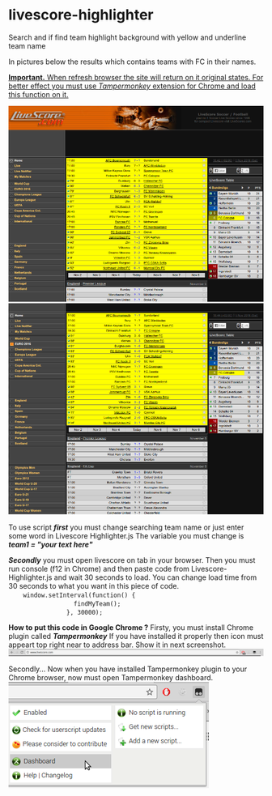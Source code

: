 # livescore-highlighter
Search and if find team highlight background with yellow and underline team name


<p>In pictures below the results which contains teams with FC in their names.</p>

<p><u><strong>Important.</strong> When refresh browser the site will return on it original states. For better effect you must use <em>Tampermonkey</em> extension for Chrome and load this function on it.</u></p>


<img src="screenshot1.png" alt="result picture one" />
<img src="screenshot2.png" alt="result picture one" />

<p>To use script <strong><em>first</em></strong> you must change searching team name or just enter some word in Livescore Highlighter.js The variable you must change is <strong><em>team1 = "your text here"</em></strong></p>

<p><strong><em>Secondly</em></strong> you must open livescore on tab in your browser. Then you must run console (f12 in Chrome) and then paste code from Livescore-Highlighter.js and wait 30 seconds to load. You can change load time from 30 seconds to what you want in this piece of code.
<code>
	window.setInterval(function() {
                  findMyTeam();
                }, 30000); 
</code>
</p>


<p><strong>How to put this code in Google Chrome ?</strong>
Firsty, you must install Chrome plugin called <strong><em>Tampermonkey</em></strong> If you have installed it properly then icon must appeart top right near to address bar. Show it in next screenshot.
<img src="Tampermonkey installed.png" alt="Picture show icon to now installed Tampermonkey top right to address bar" />
</p>

<p>Secondly... Now when you have installed Tampermonkey plugin to your Chrome browser, now must open Tampermonkey dashboard.
<img src="Tampermonkey Dashboard.png" alt="Showing Tampermonkey`s dashboard" />
</p>
